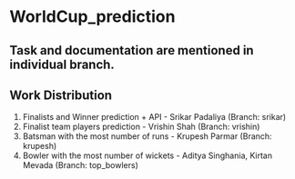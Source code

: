 # WorldCup_prediction

## Task and documentation are mentioned in individual branch.

## Work Distribution
1. Finalists and Winner prediction + API - Srikar Padaliya (Branch: srikar)
2. Finalist team players prediction - Vrishin Shah (Branch: vrishin)
3. Batsman with the most number of runs - Krupesh Parmar (Branch: krupesh)
4. Bowler with the most number of wickets - Aditya Singhania, Kirtan Mevada (Branch: top_bowlers)
